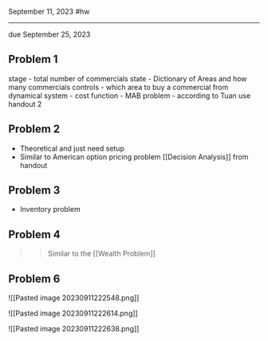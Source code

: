 September 11, 2023
#hw

---

due September 25, 2023
## Problem 1
stage - total number of commercials
state - Dictionary of Areas and how many commercials
controls - which area to buy a commercial from
dynamical system - 
cost function - 
MAB problem - according to Tuan use handout 2
## Problem 2
- Theoretical and just need setup
- Similar to American option pricing problem [[Decision Analysis]] from handout

## Problem 3
- Inventory problem

## Problem 4
>> Similar to the [[Wealth Problem]]  

## Problem 6
![[Pasted image 20230911222548.png]]

![[Pasted image 20230911222614.png]]

![[Pasted image 20230911222638.png]]
